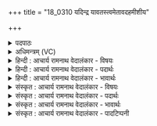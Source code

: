 +++
title = "18_0310 यदिन्द्र यावतस्त्वमेतावदहमीशीय"

+++
<details><summary>पदपाठः</summary>

य꣢त्। इ꣣न्द्र। या꣡व꣢꣯तः। त्वम्। ए꣣ता꣡व꣢त्। अ꣣ह꣢म्। ई꣡शी꣢꣯य। स्तो꣣ता꣡र꣢म्। इत्। द꣣धिषे। रदावसो꣣। रद। वसो। न꣢। पा꣣पत्वा꣡य꣢। रं꣣ऽसिषम्। ३१०।
</details>

<details><summary>अधिमन्त्रम् (VC)</summary>

- इन्द्रः
- वसिष्ठो मैत्रावरुणिः
- बृहती
- मध्यमः
- ऐन्द्रं काण्डम्
</details>

<details><summary>हिन्दी : आचार्य रामनाथ वेदालंकार - विषयः</summary>

अगले मन्त्र में यह वर्णित है कि धनस्वामियों को धन का व्यय कहाँ करना चाहिए।
</details>

<details><summary>हिन्दी : आचार्य रामनाथ वेदालंकार - पदार्थः</summary>

पदार्थान्वय -  हे (इन्द्र) परमात्मन् ! (यत्) यदि (यावतः) जितने धन के (त्वम्) आप स्वामी हैं, (एतावत्) उतने धन का (अहम्) मैं (ईशीय) स्वामी हो जाऊँ, तो हे (रदावसो) पवित्रताकारक धनवाले, अथवा दानियों को वसानेवालेपरमात्मन् ! मैं (स्तोतारम्) आपके स्तोता, पुण्यकर्ता मनुष्य को (इत्) ही (दधिषे) धन-दान से धारण करूँ, (पापत्वाय) पाप के लिए कभी (न) नहीं (रंसिषम्) दान करूँ ॥८॥
</details>

<details><summary>हिन्दी : आचार्य रामनाथ वेदालंकार - भावार्थः</summary>

भावार्थ -  धन पाकर किसी को कंजूस नहीं होना चाहिए, किन्तु उस धन का यथायोग्य सत्पात्रों में दान करना चाहिए। पर पाप-कार्य के लिए कभी धन-दान नहीं करना चाहिए ॥८॥
</details>

<details><summary>संस्कृत : आचार्य रामनाथ वेदालंकार - विषयः</summary>

अथ धनस्वामिभिर्धनं कुत्र व्ययितव्यमित्याह।
</details>

<details><summary>संस्कृत : आचार्य रामनाथ वेदालंकार - पदार्थः</summary>

पदार्थान्वय -  हे (इन्द्र) परमात्मन् ! (यत्) यदि (यावतः) यत्परिमाणस्य धनस्य (त्वम्) त्वम् ईशिषे अधीश्वरोऽसि (एतावत्) एतावतः धनस्य। ‘सुपां सुलुक्। अ० ७।१।३९’ इति षष्ठ्या लुक्। (अहम्) त्वदुपासकः (ईशीय) अधीश्वरो भवेयम् तर्हि, हे (रदावसो२) रदति विलिखतीति रदं पावकं वसु धनं यस्य स रदवसुः, रदवसुरेव रदावसुः तादृश ! रद विलेखने, पूर्वपदस्य दीर्घश्छान्दसः। यद्वा, रदान् दातॄन् वासयतीति रदावसुः तथाविध ! अत्र रदधातुर्दानार्थो बोध्यः। अहम् (स्तोतारम्) तव स्तुतिकर्तारम्, पुण्यकर्तारम् (इत्) एव (दधिषे) धनप्रदानेन धारयेयम्। दध धारणे, लेटि उत्तमैकवचने ‘सिब्बहुलं लेटि। अ० ३।१।३४’ इति सिपि रूपम्। (पापत्वाय) पापाय (न) नैव कदापि (रंसिषम्३) दद्याम्। रमु क्रीडायाम्। अत्र दानार्थः, ऋग्वेदे ‘रासीय’ इति पाठात्। लिङर्थे लुङ्, परस्मैपदं छान्दसम्, ‘बहुलं छन्दस्यमाङ्योगेऽपि। अ० ६।४।७५’ इत्यडागमो न ॥८॥४
</details>

<details><summary>संस्कृत : आचार्य रामनाथ वेदालंकार - भावार्थः</summary>

भावार्थ -  धनं प्राप्य केनापि कृपणेन न भाव्यम्, किन्तु तद्धनं यथायोग्यं सत्पात्रेषु दातव्यम्। परं पापकार्याय कदापि धनं न देयम् ॥८॥
</details>

<details><summary>संस्कृत : आचार्य रामनाथ वेदालंकार - पादटिप्पनी</summary>

टिप्पनी -   १. ऋ० ७।३२।१८, अथ० २०।८२।१। उभयत्र ‘दधिषे’ ‘रंसिषम्’ इत्यत्र क्रमेण ‘दिधिषेय’ ‘रासीय’ इति पाठः। साम० १७९६। २. रदावसो। रदिरत्र दानकर्मा। रदति वसूनीति रदावसुः—इति भ०। रदति ददाति वसूनीति रदवसुः तादृश हे इन्द्र—इति सा०। यो रदेषु विलेखनेषु वसति तत्सम्बुद्धौ—इति ऋ० ७।३२।१८ भाष्ये द०। ३. रंसिषं दधामीत्यर्थः—इति वि०। रातेरिदं रूपम्, दद्याम्—इति भ०। न रंसिषम् न दद्याम्—इति सा०। ४. दयानन्दर्षिणा मन्त्रोऽयम् ऋग्भाष्ये ‘राजपुरुषैः किमेष्टव्यम्’ इति विषये व्याख्यातः।
</details>